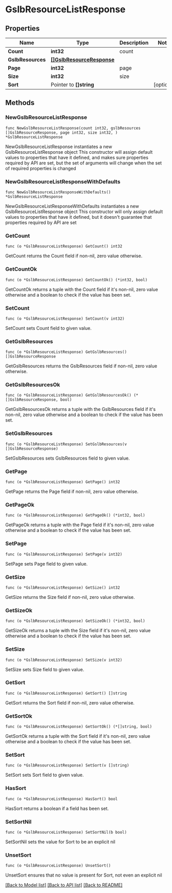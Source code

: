 # GslbResourceListResponse

## Properties

Name | Type | Description | Notes
------------ | ------------- | ------------- | -------------
**Count** | **int32** | count | 
**GslbResources** | [**[]GslbResourceResponse**](GslbResourceResponse.md) |  | 
**Page** | **int32** | page | 
**Size** | **int32** | size | 
**Sort** | Pointer to **[]string** |  | [optional] 

## Methods

### NewGslbResourceListResponse

`func NewGslbResourceListResponse(count int32, gslbResources []GslbResourceResponse, page int32, size int32, ) *GslbResourceListResponse`

NewGslbResourceListResponse instantiates a new GslbResourceListResponse object
This constructor will assign default values to properties that have it defined,
and makes sure properties required by API are set, but the set of arguments
will change when the set of required properties is changed

### NewGslbResourceListResponseWithDefaults

`func NewGslbResourceListResponseWithDefaults() *GslbResourceListResponse`

NewGslbResourceListResponseWithDefaults instantiates a new GslbResourceListResponse object
This constructor will only assign default values to properties that have it defined,
but it doesn't guarantee that properties required by API are set

### GetCount

`func (o *GslbResourceListResponse) GetCount() int32`

GetCount returns the Count field if non-nil, zero value otherwise.

### GetCountOk

`func (o *GslbResourceListResponse) GetCountOk() (*int32, bool)`

GetCountOk returns a tuple with the Count field if it's non-nil, zero value otherwise
and a boolean to check if the value has been set.

### SetCount

`func (o *GslbResourceListResponse) SetCount(v int32)`

SetCount sets Count field to given value.


### GetGslbResources

`func (o *GslbResourceListResponse) GetGslbResources() []GslbResourceResponse`

GetGslbResources returns the GslbResources field if non-nil, zero value otherwise.

### GetGslbResourcesOk

`func (o *GslbResourceListResponse) GetGslbResourcesOk() (*[]GslbResourceResponse, bool)`

GetGslbResourcesOk returns a tuple with the GslbResources field if it's non-nil, zero value otherwise
and a boolean to check if the value has been set.

### SetGslbResources

`func (o *GslbResourceListResponse) SetGslbResources(v []GslbResourceResponse)`

SetGslbResources sets GslbResources field to given value.


### GetPage

`func (o *GslbResourceListResponse) GetPage() int32`

GetPage returns the Page field if non-nil, zero value otherwise.

### GetPageOk

`func (o *GslbResourceListResponse) GetPageOk() (*int32, bool)`

GetPageOk returns a tuple with the Page field if it's non-nil, zero value otherwise
and a boolean to check if the value has been set.

### SetPage

`func (o *GslbResourceListResponse) SetPage(v int32)`

SetPage sets Page field to given value.


### GetSize

`func (o *GslbResourceListResponse) GetSize() int32`

GetSize returns the Size field if non-nil, zero value otherwise.

### GetSizeOk

`func (o *GslbResourceListResponse) GetSizeOk() (*int32, bool)`

GetSizeOk returns a tuple with the Size field if it's non-nil, zero value otherwise
and a boolean to check if the value has been set.

### SetSize

`func (o *GslbResourceListResponse) SetSize(v int32)`

SetSize sets Size field to given value.


### GetSort

`func (o *GslbResourceListResponse) GetSort() []string`

GetSort returns the Sort field if non-nil, zero value otherwise.

### GetSortOk

`func (o *GslbResourceListResponse) GetSortOk() (*[]string, bool)`

GetSortOk returns a tuple with the Sort field if it's non-nil, zero value otherwise
and a boolean to check if the value has been set.

### SetSort

`func (o *GslbResourceListResponse) SetSort(v []string)`

SetSort sets Sort field to given value.

### HasSort

`func (o *GslbResourceListResponse) HasSort() bool`

HasSort returns a boolean if a field has been set.

### SetSortNil

`func (o *GslbResourceListResponse) SetSortNil(b bool)`

 SetSortNil sets the value for Sort to be an explicit nil

### UnsetSort
`func (o *GslbResourceListResponse) UnsetSort()`

UnsetSort ensures that no value is present for Sort, not even an explicit nil

[[Back to Model list]](../README.md#documentation-for-models) [[Back to API list]](../README.md#documentation-for-api-endpoints) [[Back to README]](../README.md)


